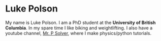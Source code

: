 # Luke Polson

My name is Luke Polson. I am a PhD student at the **University of British Columbia**. In my spare time I like biking and weightlifting. I also have a youtube channel, [Mr. P Solver](https://www.youtube.com/channel/UCKaYxkHrmsQePZFpzF9b7sQ), where I make physics/python tutorials.

